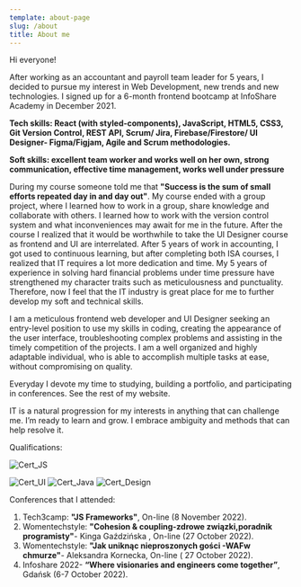 ```yaml
---
template: about-page
slug: /about
title: About me 
---
```







Hi everyone! 

After working as an accountant and payroll team leader for 5 years, I decided to pursue my interest in Web Development, new trends and new technologies. I signed up for a 6-month frontend bootcamp at InfoShare Academy in December 2021.

<strong>Tech skills: React (with styled-components), JavaScript, HTML5, CSS3, Git Version Control, REST API, Scrum/ Jira, Firebase/Firestore/ UI Designer- Figma/Figjam, Agile and Scrum methodologies.</strong>

<strong>Soft skills: excellent team worker and works well on her own, strong communication, effective time management, works well under pressure</strong>

During my course someone told me that <strong>"Success is the sum of small efforts repeated day in and day out"</strong>.
My course ended with a group project, where I learned how to work in a group, share knowledge and collaborate with others. I learned how to work with the version control system and what inconveniences may await for me in the future. After the course I realized that it would be worthwhile to take the UI Designer course as frontend and UI are interrelated.
After 5 years of work in accounting, I got used to continuous learning, but after completing both ISA courses, I realized that IT requires a lot more dedication and time. My 5 years of experience in solving hard financial problems under time pressure have strengthened  my character traits such as meticulousness and punctuality. Therefore, now I feel that the IT industry is great place for me to further develop my soft and technical skills.

I am a meticulous frontend web developer and UI Designer seeking an entry-level position to use my skills in coding, creating the appearance of the user interface, troubleshooting complex problems and assisting in the timely competition of the projects. I am a well organized and highly adaptable individual, who is able to accomplish multiple tasks at ease, without compromising on quality.

Everyday I devote my time to studying, building a portfolio, and participating in conferences. See the rest of my website.

IT is a natural progression for my interests in anything that can challenge me. I’m ready to learn  and grow. I embrace ambiguity and methods that can help resolve it.

Qualifications:

![Cert_JS](/assets/junior-front-end-dev.jpg "certyfikat frontend dev")

![Cert_UI](/assets/ui-designer.jpg "certyfikat UI designer")
![Cert_Java](/assets/java-cert.jpg "certyfikat of Completion Java")
![Cert_Design](/assets/design-thinking "workshops of design thinking method")

 
 
 
 <bold>  Conferences that I attended:</bold>

1. Tech3camp: <strong>"JS Frameworks"</strong>, On-line (8 November 2022).
2. Womentechstyle: <strong>"Cohesion & coupling-zdrowe związki,poradnik programisty"</strong>- Kinga Gaździńska , On-line (27 October 2022).
3. Womentechstyle: <strong>"Jak uniknąc nieproszonych gości -WAFw chmurze"</strong>- Aleksandra Kornecka, On-line ( 27 October 2022).
4. Infoshare 2022- <strong>“Where visionaries and engineers come together”</strong>, Gdańsk (6-7 October 2022).

 
